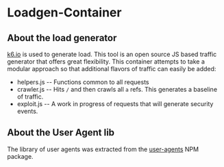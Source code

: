 # Loadgen-Container

## About the load generator

[k6.io](https://k6.io/) is used to generate load. This tool is an open source JS based traffic generator that offers great flexibility.
This container attempts to take a modular approach so that additional flavors of traffic can easily be added:

- helpers.js -- Functions common to all requests
- crawler.js -- Hits ``/`` and then crawls all ``a`` refs. This generates a baseline of traffic.
- exploit.js -- A work in progress of requests that will generate security events.


## About the User Agent lib
The library of user agents was extracted from the [user-agents](https://github.com/intoli/user-agents) NPM package.
